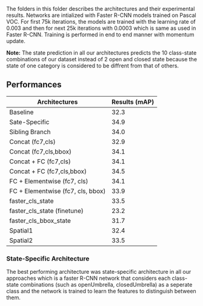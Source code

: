 The folders in this folder describes the architectures and their experimental results. Networks are intialized with Faster R-CNN models trained on Pascal VOC. For first 75k iterations, the
models are trained with the learning rate of 0.003 and then for next 25k iterations with 0.0003 which is same as used in Faster R-CNN. Training is performed in end to end manner with momentum update.

**Note:** The state prediction in all our architectures predicts the 10 class-state combinations of our dataset instead of 2 open and closed state because the state of one category is considered
to be diffrent from that of others.

## Performances

| Architectures | Results (mAP) |
| ------------- | ------------- |
| Baseline	|	32.3	|
| Sate-Specific | 	34.9	|
| Sibling Branch |	34.0	|
| Concat (fc7,cls) |	32.9	|
| Concat (fc7,cls,bbox) | 34.1		|
| Concat + FC (fc7,cls) |	34.1	|
| Concat + FC (fc7,cls,bbox) |	34.5		|
| FC + Elementwise (fc7, cls) |		34.1	|
| FC + Elementwise (fc7, cls, bbox) | 	33.9	|
| faster_cls_state	|	33.5	|
| faster_cls_state (finetune) |	23.2	|
| faster_cls_bbox_state |	31.7	|
| Spatial1 	|	32.4	|
| Spatial2	|	33.5	| 

### State-Specific Architecture

The best performing architecture was state-specific architecture in all our approaches which is a faster R-CNN network that 
considers each class-state combinations (such as openUmbrella, closedUmbrella) as a seperate class and the network is trained
to learn the features to distinguish between them.


